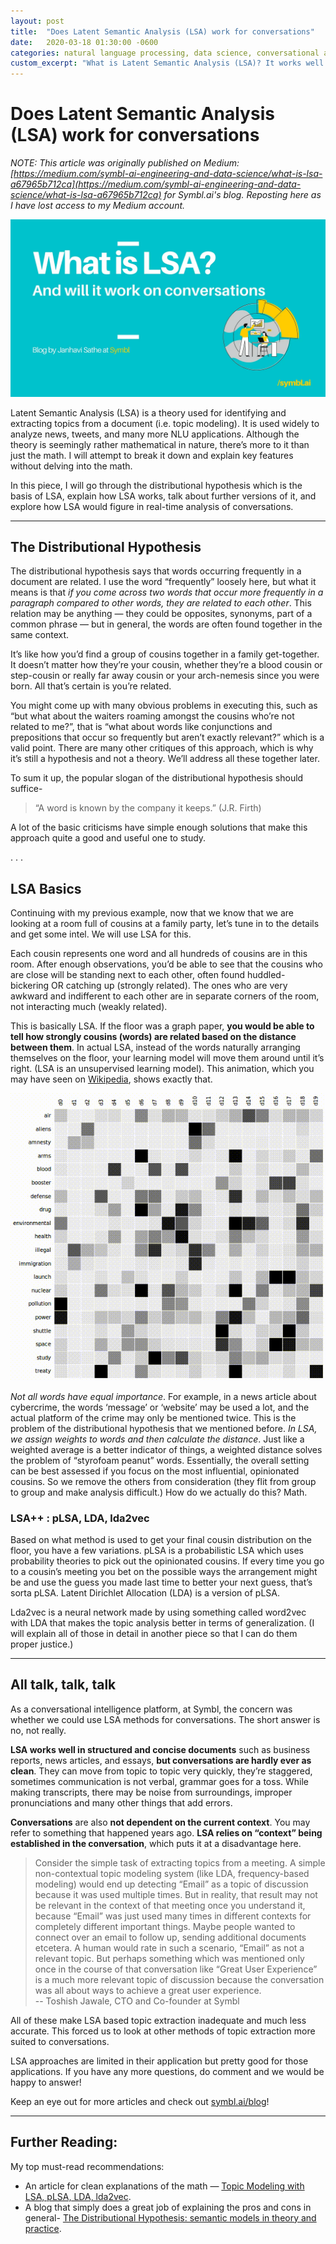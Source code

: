 ```yaml
---
layout: post
title:  "Does Latent Semantic Analysis (LSA) work for conversations"
date:   2020-03-18 01:30:00 -0600
categories: natural language processing, data science, conversational ai, blog
custom_excerpt: "What is Latent Semantic Analysis (LSA)? It works well on structured documents, but will it work for analyzing human conversations?"
---
```


# Does Latent Semantic Analysis (LSA) work for conversations

_NOTE: This article was originally published on Medium: [https://medium.com/symbl-ai-engineering-and-data-science/what-is-lsa-a67965b712ca](https://medium.com/symbl-ai-engineering-and-data-science/what-is-lsa-a67965b712ca) for Symbl.ai's blog. Reposting here as I have lost access to my Medium account._ 

![](/assets/images/lsa-header.png)

Latent Semantic Analysis (LSA) is a theory used for identifying and extracting topics from a document (i.e. topic modeling). It is used widely to analyze news, tweets, and many more NLU applications. Although the theory is seemingly rather mathematical in nature, there’s more to it than just the math. I will attempt to break it down and explain key features without delving into the math.

In this piece, I will go through the distributional hypothesis which is the basis of LSA, explain how LSA works, talk about further versions of it, and explore how LSA would figure in real-time analysis of conversations.

---

## The Distributional Hypothesis
The distributional hypothesis says that words occurring frequently in a document are related. I use the word “frequently” loosely here, but what it means is that _if you come across two words that occur more frequently in a paragraph compared to other words, they are related to each other_. This relation may be anything — they could be opposites, synonyms, part of a common phrase — but in general, the words are often found together in the same context.

It’s like how you’d find a group of cousins together in a family get-together. It doesn’t matter how they’re your cousin, whether they’re a blood cousin or step-cousin or really far away cousin or your arch-nemesis since you were born. All that’s certain is you’re related.

You might come up with many obvious problems in executing this, such as “but what about the waiters roaming amongst the cousins who’re not related to me?”, that is “what about words like conjunctions and prepositions that occur so frequently but aren’t exactly relevant?” which is a valid point. There are many other critiques of this approach, which is why it’s still a hypothesis and not a theory. We’ll address all these together later.

To sum it up, the popular slogan of the distributional hypothesis should suffice-

> “A word is known by the company it keeps.” (J.R. Firth)

A lot of the basic criticisms have simple enough solutions that make this approach quite a good and useful one to study.

. . .

## LSA Basics
Continuing with my previous example, now that we know that we are looking at a room full of cousins at a family party, let’s tune in to the details and get some intel. We will use LSA for this.

Each cousin represents one word and all hundreds of cousins are in this room. After enough observations, you’d be able to see that the cousins who are close will be standing next to each other, often found huddled- bickering OR catching up (strongly related). The ones who are very awkward and indifferent to each other are in separate corners of the room, not interacting much (weakly related).

This is basically LSA. If the floor was a graph paper, **you would be able to tell how strongly cousins (words) are related based on the distance between them**. In actual LSA, instead of the words naturally arranging themselves on the floor, your learning model will move them around until it’s right. (LSA is an unsupervised learning model). This animation, which you may have seen on [Wikipedia](https://en.wikipedia.org/wiki/Latent_semantic_analysis), shows exactly that.

![](/assets/images/lsa-Topic_model_scheme.gif)

_Not all words have equal importance_. For example, in a news article about cybercrime, the words ‘message’ or ‘website’ may be used a lot, and the actual platform of the crime may only be mentioned twice. This is the problem of the distributional hypothesis that we mentioned before. _In LSA, we assign weights to words and then calculate the distance_. Just like a weighted average is a better indicator of things, a weighted distance solves the problem of “styrofoam peanut” words. Essentially, the overall setting can be best assessed if you focus on the most influential, opinionated cousins. So we remove the others from consideration (they flit from group to group and make analysis difficult.) How do we actually do this? Math.

### LSA++ : pLSA, LDA, lda2vec
Based on what method is used to get your final cousin distribution on the floor, you have a few variations. pLSA is a probabilistic LSA which uses probability theories to pick out the opinionated cousins. If every time you go to a cousin’s meeting you bet on the possible ways the arrangement might be and use the guess you made last time to better your next guess, that’s sorta pLSA. Latent Dirichlet Allocation (LDA) is a version of pLSA.

Lda2vec is a neural network made by using something called word2vec with LDA that makes the topic analysis better in terms of generalization. (I will explain all of those in detail in another piece so that I can do them proper justice.)

---

## All talk, talk, talk
As a conversational intelligence platform, at Symbl, the concern was whether we could use LSA methods for conversations. The short answer is no, not really.

**LSA works well in structured and concise documents** such as business reports, news articles, and essays, **but conversations are hardly ever as clean**. They can move from topic to topic very quickly, they’re staggered, sometimes communication is not verbal, grammar goes for a toss. While making transcripts, there may be noise from surroundings, improper pronunciations and many other things that add errors.

**Conversations** are also **not dependent on the current context**. You may refer to something that happened years ago. **LSA relies on “context” being established in the conversation**, which puts it at a disadvantage here.

> Consider the simple task of extracting topics from a meeting. A simple non-contextual topic modeling system (like LDA, frequency-based modeling) would end up detecting “Email” as a topic of discussion because it was used multiple times. But in reality, that result may not be relevant in the context of that meeting once you understand it, because “Email” was just used many times in different contexts for completely different important things. Maybe people wanted to connect over an email to follow up, sending additional documents etcetera. A human would rate in such a scenario, “Email” as not a relevant topic. But perhaps something which was mentioned only once in the course of that conversation like “Great User Experience” is a much more relevant topic of discussion because the conversation was all about ways to achieve a great user experience.  
> -- Toshish Jawale, CTO and Co-founder at Symbl

All of these make LSA based topic extraction inadequate and much less accurate. This forced us to look at other methods of topic extraction more suited to conversations.

LSA approaches are limited in their application but pretty good for those applications. If you have any more questions, do comment and we would be happy to answer!

Keep an eye out for more articles and check out [symbl.ai/blog](https://www.symbl.ai/blog)!

--- 

## Further Reading:

My top must-read recommendations:

* An article for clean explanations of the math — [Topic Modeling with LSA, pLSA, LDA, lda2vec](https://medium.com/nanonets/topic-modeling-with-lsa-psla-lda-and-lda2vec-555ff65b0b05).
* A blog that simply does a great job of explaining the pros and cons in general- [The Distributional Hypothesis: semantic models in theory and practice](https://www.thecrowned.org/the-distributional-hypothesis-semantic-models-in-theory-and-practice).